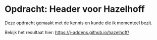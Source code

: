 # Opdracht: Header voor Hazelhoff

Deze opdracht gemaakt met de kennis en kunde die ik momenteel bezit.

Bekijk het resultaat hier: https://j-addens.github.io/hazelhoff/
